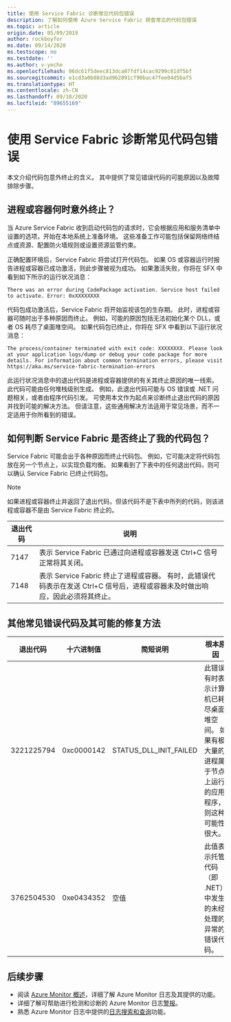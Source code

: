 ```yaml
---
title: 使用 Service Fabric 诊断常见代码包错误
description: 了解如何使用 Azure Service Fabric 排查常见的代码包错误
ms.topic: article
origin.date: 05/09/2019
author: rockboyfor
ms.date: 09/14/2020
ms.testscope: no
ms.testdate: ''
ms.author: v-yeche
ms.openlocfilehash: 06dc61f5deec813dca07fdf14cac9299c81df5bf
ms.sourcegitcommit: e1cd3a0b88d3ad962891cf90bac47fee04d5baf5
ms.translationtype: HT
ms.contentlocale: zh-CN
ms.lasthandoff: 09/10/2020
ms.locfileid: "89655169"
---
```

<!--Verify sucessfully-->
# <a name="diagnose-common-code-package-errors-by-using-service-fabric"></a>使用 Service Fabric 诊断常见代码包错误

本文介绍代码包意外终止的含义。 其中提供了常见错误代码的可能原因以及故障排除步骤。

## <a name="when-does-a-process-or-container-terminate-unexpectedly"></a>进程或容器何时意外终止？

当 Azure Service Fabric 收到启动代码包的请求时，它会根据应用和服务清单中设置的选项，开始在本地系统上准备环境。 这些准备工作可能包括保留网络终结点或资源、配置防火墙规则或设置资源监管约束。 

正确配置环境后，Service Fabric 将尝试打开代码包。 如果 OS 或容器运行时报告进程或容器已成功激活，则此步骤被视为成功。 如果激活失败，你将在 SFX 中看到如下所示的运行状况消息：

```
There was an error during CodePackage activation. Service host failed to activate. Error: 0xXXXXXXXX
```

代码包成功激活后，Service Fabric 将开始监视该包的生存期。 此时，进程或容器可随时出于多种原因而终止。 例如，可能的原因包括无法初始化某个 DLL，或者 OS 耗尽了桌面堆空间。 如果代码包已终止，你将在 SFX 中看到以下运行状况消息：

```
The process/container terminated with exit code: XXXXXXXX. Please look at your application logs/dump or debug your code package for more details. For information about common termination errors, please visit https://aka.ms/service-fabric-termination-errors
```

此运行状况消息中的退出代码是进程或容器提供的有关其终止原因的唯一线索。 此代码可能由任何堆栈级别生成。 例如，此退出代码可能与 OS 错误或 .NET 问题相关，或者由程序代码引发。 可使用本文作为起点来诊断终止退出代码的原因并找到可能的解决方法。 但请注意，这些通用解决方法适用于常见场景，而不一定适用于你所看到的错误。

## <a name="how-can-i-tell-if-service-fabric-terminated-my-code-package"></a>如何判断 Service Fabric 是否终止了我的代码包？

Service Fabric 可能会出于各种原因而终止代码包。 例如，它可能决定将代码包放在另一个节点上，以实现负载均衡。 如果看到了下表中的任何退出代码，则可以确认 Service Fabric 已终止代码包。

>[!NOTE]
> 如果进程或容器终止并返回了退出代码，但该代码不是下表中所列的代码，则该进程或容器不是由 Service Fabric 终止的。

退出代码 | 说明
--------- | -----------
7147 | 表示 Service Fabric 已通过向进程或容器发送 Ctrl+C 信号正常将其关闭。
7148 | 表示 Service Fabric 终止了进程或容器。 有时，此错误代码表示在发送 Ctrl+C 信号后，进程或容器未及时做出响应，因此必须将其终止。

## <a name="other-common-error-codes-and-their-potential-fixes"></a>其他常见错误代码及其可能的修复方法

退出代码 | 十六进制值 | 简短说明 | 根本原因 | 可能的修复方法
--------- | --------- | ----------------- | ---------- | -------------
3221225794 | 0xc0000142 | STATUS_DLL_INIT_FAILED | 此错误有时表示计算机已耗尽桌面堆空间。 如果有极大量的进程属于节点上运行的应用程序，则这种可能性很大。 | 如果程序未在 Ctrl+C 信号响应方面经过设计，你可以在群集清单中启用 **EnableActivateNoWindow** 设置。 启用此设置后，代码包无需使用 GUI 窗口即可运行，并且不会收到 Ctrl+C 信号。 此操作还可减少每个进程占用的桌面堆空间量。 如果代码包需要接收 Ctrl+C 信号，你可以增加节点的桌面堆大小。
3762504530 | 0xe0434352 | 空值 | 此值表示托管代码（即 .NET）中发生的未经处理的异常的错误代码。 | 此退出代码表示应用程序引发了一个仍未处理的异常，从而终止了进程。 若要确定是哪种因素触发了此错误，首先请调试应用程序的日志和转储文件。

## <a name="next-steps"></a>后续步骤

<!--Not Available on * Learn more about [diagnosing other common scenarios](service-fabric-diagnostics-common-scenarios.md)-->

* 阅读 [Azure Monitor 概述](../azure-monitor/overview.md)，详细了解 Azure Monitor 日志及其提供的功能。
* 详细了解可帮助进行检测和诊断的 Azure Monitor 日志[警报](../azure-monitor/platform/alerts-overview.md)。
* 熟悉 Azure Monitor 日志中提供的[日志搜索和查询](../azure-monitor/log-query/log-query-overview.md)功能。

<!-- Update_Description: update meta properties, wording update, update link -->